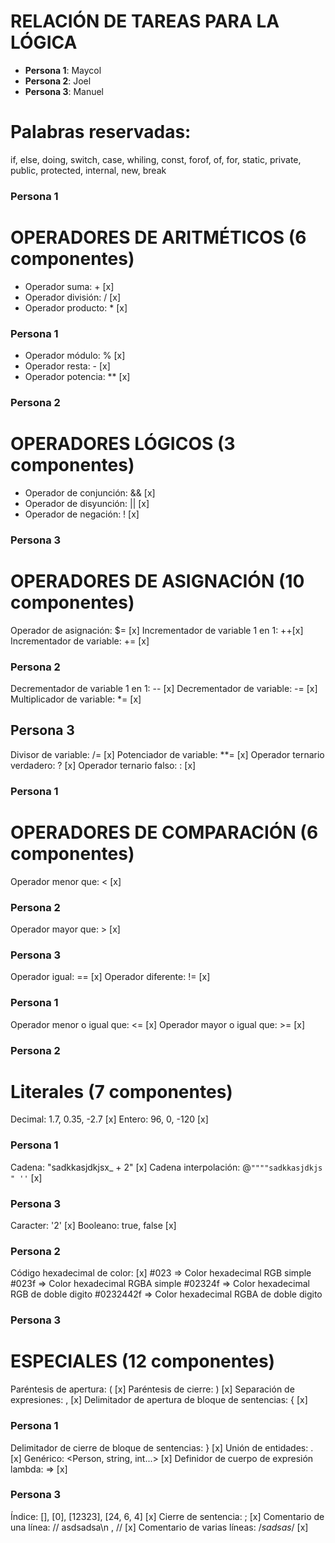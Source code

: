 # **RELACIÓN DE TAREAS PARA LA LÓGICA**

-   **Persona 1**: Maycol
-   **Persona 2**: Joel
-   **Persona 3**: Manuel

# Palabras reservadas:

if, else, doing, switch, case, whiling, const, forof, of, for, static, private, public, protected, internal, new, break

### **Persona 1**

# OPERADORES DE ARITMÉTICOS (6 componentes)

-   Operador suma: + [x]
-   Operador división: / [x]
-   Operador producto: \* [x]

### Persona 1

-   Operador módulo: % [x]
-   Operador resta: - [x]
-   Operador potencia: \*\* [x]

### Persona 2

# OPERADORES LÓGICOS (3 componentes)

-   Operador de conjunción: && [x]
-   Operador de disyunción: || [x]
-   Operador de negación: ! [x]

### Persona 3

# OPERADORES DE ASIGNACIÓN (10 componentes)

Operador de asignación: $= [x]
Incrementador de variable 1 en 1: ++[x]
Incrementador de variable: += [x]

### Persona 2

Decrementador de variable 1 en 1: -- [x]
Decrementador de variable: -= [x]
Multiplicador de variable: \*= [x]

## Persona 3

Divisor de variable: /= [x]
Potenciador de variable: \*\*= [x]
Operador ternario verdadero: ? [x]
Operador ternario falso: : [x]

### Persona 1

# OPERADORES DE COMPARACIÓN (6 componentes)

Operador menor que: < [x]

### Persona 2

Operador mayor que: > [x]

### Persona 3

Operador igual: == [x]
Operador diferente: != [x]

### Persona 1

Operador menor o igual que: <= [x]
Operador mayor o igual que: >= [x]

### Persona 2

# Literales (7 componentes)

Decimal: 1.7, 0.35, -2.7 [x]
Entero: 96, 0, -120 [x]

### Persona 1

Cadena: "sadkkasjdkjsx\_ + 2" [x]
Cadena interpolación: @`""""sadkkasjdkjs " ''` [x]

### Persona 3

Caracter: '2' [x]
Booleano: true, false [x]

### Persona 2

Código hexadecimal de color: [x]
#023 => Color hexadecimal RGB simple
#023f => Color hexadecimal RGBA simple
#02324f => Color hexadecimal RGB de doble digito
#0232442f => Color hexadecimal RGBA de doble digito

### Persona 3

# ESPECIALES (12 componentes)

Paréntesis de apertura: ( [x]
Paréntesis de cierre: ) [x]
Separación de expresiones: , [x]
Delimitador de apertura de bloque de sentencias: { [x]

### Persona 1

Delimitador de cierre de bloque de sentencias: } [x]
Unión de entidades: . [x]
Genérico: <Person, string, int...> [x]
Definidor de cuerpo de expresión lambda: => [x]

### Persona 3

Índice: [], [0], [12323], [24, 6, 4] [x]
Cierre de sentencia: ; [x]
Comentario de una línea: // asdsadsa\n , // [x]
Comentario de varias líneas: /_sadsas_/ [x]
